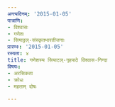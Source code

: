 ```yaml
---
अन्त्यदिनम्: '2015-01-05'
पात्राणि:
- विश्वासः
- गणेशः
- सियाट्टल्-संस्कृतभारतीजनाः
प्रारम्भः: '2015-01-05'
रस्यता: ४
title: गणेशस्य सियाटल्-गृहपाठे विश्वास-निन्दा
विषयः:
- अरसिकता
- क्रोधः
- महताम् दोषः

---
```

